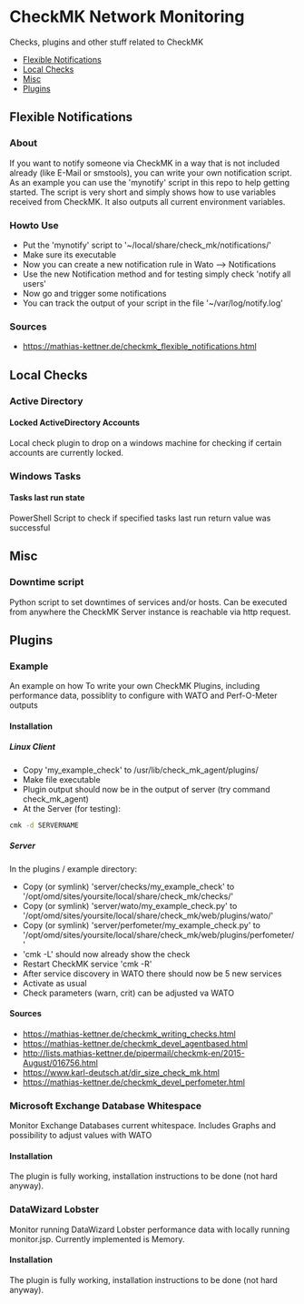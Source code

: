 # CheckMK Network Monitoring

Checks, plugins and other stuff related to CheckMK

- [Flexible Notifications](#flexible-notifications)
- [Local Checks](#local-checks)
- [Misc](#misc)
- [Plugins](#plugins)

## Flexible Notifications

### About

If you want to notify someone via CheckMK in a way that is not included already
(like E-Mail or smstools), you can write your own notification script. As an
example you can use the 'mynotify' script in this repo to help getting started.
The script is very short and simply shows how to use variables received from 
CheckMK. It also outputs all current environment variables.

### Howto Use

* Put the 'mynotify' script to '~/local/share/check_mk/notifications/'
* Make sure its executable
* Now you can create a new notification rule in Wato --> Notifications
* Use the new Notification method and for testing simply check 'notify all users'
* Now go and trigger some notifications
* You can track the output of your script in the file '~/var/log/notify.log'

### Sources

* https://mathias-kettner.de/checkmk_flexible_notifications.html

## Local Checks

### Active Directory

#### Locked ActiveDirectory Accounts

Local check plugin to drop on a windows machine for checking if certain accounts
are currently locked.

### Windows Tasks

#### Tasks last run state

PowerShell Script to check if specified tasks last run return value was successful

## Misc

### Downtime script

Python script to set downtimes of services and/or hosts. Can be executed from
anywhere the CheckMK Server instance is reachable via http request.

## Plugins

### Example

An example on how To write your own CheckMK Plugins, including performance data, possiblity to
configure with WATO and Perf-O-Meter outputs

#### Installation

##### Linux Client

* Copy 'my_example_check' to /usr/lib/check_mk_agent/plugins/
* Make file executable
* Plugin output should now be in the output of server (try command check_mk_agent)
* At the Server (for testing):

```bash
cmk -d SERVERNAME
```

##### Server

In the plugins / example directory:

* Copy (or symlink) 'server/checks/my_example_check' to '/opt/omd/sites/yoursite/local/share/check_mk/checks/'
* Copy (or symlink) 'server/wato/my_example_check.py' to '/opt/omd/sites/yoursite/local/share/check_mk/web/plugins/wato/'
* Copy (or symlink) 'server/perfometer/my_example_check.py' to '/opt/omd/sites/yoursite/local/share/check_mk/web/plugins/perfometer/'
* 'cmk -L' should now already show the check
* Restart CheckMK service 'cmk -R'
* After service discovery in WATO there should now be 5 new services
* Activate as usual
* Check parameters (warn, crit) can be adjusted va WATO

#### Sources

* https://mathias-kettner.de/checkmk_writing_checks.html
* https://mathias-kettner.de/checkmk_devel_agentbased.html
* http://lists.mathias-kettner.de/pipermail/checkmk-en/2015-August/016756.html
* https://www.karl-deutsch.at/dir_size_check_mk.html
* https://mathias-kettner.de/checkmk_devel_perfometer.html

### Microsoft Exchange Database Whitespace

Monitor Exchange Databases current whitespace. Includes Graphs and possibility to adjust values with WATO

#### Installation

The plugin is fully working, installation instructions to be done (not hard anyway).

### DataWizard Lobster

Monitor running DataWizard Lobster performance data with locally running monitor.jsp. Currently implemented is Memory.

#### Installation

The plugin is fully working, installation instructions to be done (not hard anyway).

